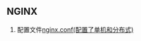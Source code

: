 ## NGINX
   1. 配置文件[nginx.conf(配置了单机和分布式)](https://github.com/987625922/javalearn/tree/master/file/nginx/nginx.conf)